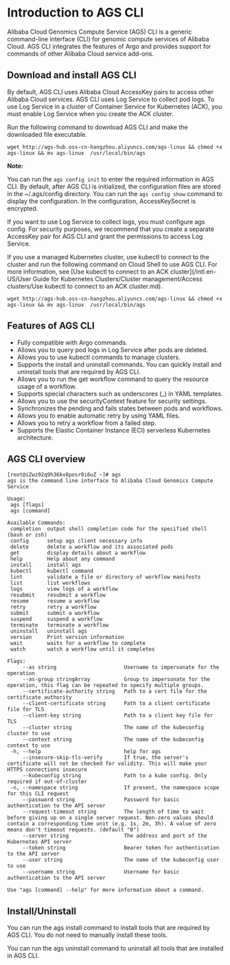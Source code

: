 # Introduction to AGS CLI

Alibaba Cloud Genomics Compute Service \(AGS\) CLI is a generic command-line interface \(CLI\) for genomic compute services of Alibaba Cloud. AGS CLI integrates the features of Argo and provides support for commands of other Alibaba Cloud service add-ons.

## Download and install AGS CLI

By default, AGS CLI uses Alibaba Cloud AccessKey pairs to access other Alibaba Cloud services. AGS CLI uses Log Service to collect pod logs. To use Log Service in a cluster of Container Service for Kubernetes \(ACK\), you must enable Log Service when you create the ACK cluster.

Run the following command to download AGS CLI and make the downloaded file executable.

```
wget http://ags-hub.oss-cn-hangzhou.aliyuncs.com/ags-linux && chmod +x ags-linux && mv ags-linux  /usr/local/bin/ags 
```

**Note:**

You can run the `ags config init` to enter the required information in AGS CLI. By default, after AGS CLI is initialized, the configuration files are stored in the ~/.ags/config directory. You can run the `ags config show` command to display the configuration. In the configuration, AccessKeySecret is encrypted.

If you want to use Log Service to collect logs, you must configure ags config. For security purposes, we recommend that you create a separate AccessKey pair for AGS CLI and grant the permissions to access Log Service.

If you use a managed Kubernetes cluster, use kubectl to connect to the cluster and run the following command on Cloud Shell to use AGS CLI. For more information, see [Use kubectl to connect to an ACK cluster](/intl.en-US/User Guide for Kubernetes Clusters/Cluster management/Access clusters/Use kubectl to connect to an ACK cluster.md).

```
wget http://ags-hub.oss-cn-hangzhou.aliyuncs.com/ags-linux && chmod +x ags-linux && mv ags-linux  /usr/local/bin/ags
```

## Features of AGS CLI

-   Fully compatible with Argo commands.
-   Allows you to query pod logs in Log Service after pods are deleted.
-   Allows you to use kubectl commands to manage clusters.
-   Supports the install and uninstall commands. You can quickly install and uninstall tools that are required by AGS CLI.
-   Allows you to run the get workflow command to query the resource usage of a workflow.
-   Supports special characters such as underscores \(\_\) in YAML templates.
-   Allows you to use the securityContext feature for security settings.
-   Synchronizes the pending and fails states between pods and workflows.
-   Allows you to enable automatic retry by using YAML files.
-   Allows you to retry a workflow from a failed step.
-   Supports the Elastic Container Instance \(ECI\) serverless Kubernetes architecture.

## AGS CLI overview

```
[root@iZwz92q9h36kv8posr0i6uZ ~]# ags
ags is the command line interface to Alibaba Cloud Genomics Compute Service

Usage:
 ags [flags]
 ags [command]

Available Commands:
 completion  output shell completion code for the specified shell (bash or zsh)
 config      setup ags client necessary info
 delete      delete a workflow and its associated pods
 get         display details about a workflow
 help        Help about any command
 install     install ags
 kubectl     kubectl command
 lint        validate a file or directory of workflow manifests
 list        list workflows
 logs        view logs of a workflow
 resubmit    resubmit a workflow
 resume      resume a workflow
 retry       retry a workflow
 submit      submit a workflow
 suspend     suspend a workflow
 terminate   terminate a workflow
 uninstall   uninstall ags
 version     Print version information
 wait        waits for a workflow to complete
 watch       watch a workflow until it completes

Flags:
     --as string                      Username to impersonate for the operation
     --as-group stringArray           Group to impersonate for the operation, this flag can be repeated to specify multiple groups.
     --certificate-authority string   Path to a cert file for the certificate authority
     --client-certificate string      Path to a client certificate file for TLS
     --client-key string              Path to a client key file for TLS
     --cluster string                 The name of the kubeconfig cluster to use
     --context string                 The name of the kubeconfig context to use
 -h, --help                           help for ags
     --insecure-skip-tls-verify       If true, the server's certificate will not be checked for validity. This will make your HTTPS connections insecure
     --kubeconfig string              Path to a kube config. Only required if out-of-cluster
 -n, --namespace string               If present, the namespace scope for this CLI request
     --password string                Password for basic authentication to the API server
     --request-timeout string         The length of time to wait before giving up on a single server request. Non-zero values should contain a corresponding time unit (e.g. 1s, 2m, 3h). A value of zero means don't timeout requests. (default "0")
     --server string                  The address and port of the Kubernetes API server
     --token string                   Bearer token for authentication to the API server
     --user string                    The name of the kubeconfig user to use
     --username string                Username for basic authentication to the API server

Use "ags [command] --help" for more information about a command.
```

## Install/Uninstall

You can run the ags install command to install tools that are required by AGS CLI. You do not need to manually install these tools.

You can run the ags uninstall command to uninstall all tools that are installed in AGS CLI.

